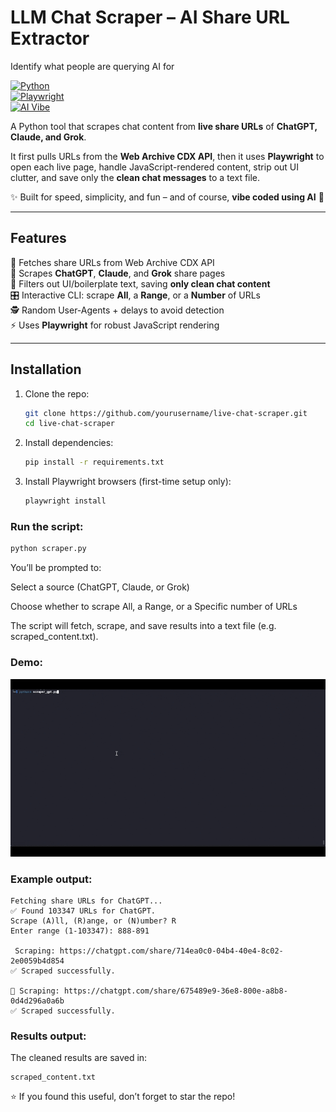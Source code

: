 # LLM Chat Scraper – AI Share URL Extractor
Identify what people are querying AI for

[![Python](https://img.shields.io/badge/Python-3.9%2B-blue)](https://www.python.org/)  
[![Playwright](https://img.shields.io/badge/Playwright-Automation-green)](https://playwright.dev/)  
[![AI Vibe](https://img.shields.io/badge/Vibe%20Coded-AI-purple)](#)  

A Python tool that scrapes chat content from **live share URLs** of **ChatGPT, Claude, and Grok**.  

It first pulls URLs from the **Web Archive CDX API**, then it uses **Playwright** to open each live page, handle JavaScript-rendered content, strip out UI clutter, and save only the **clean chat messages** to a text file.  

✨ Built for speed, simplicity, and fun – and of course, **vibe coded using AI** 🤖  

---

## Features  
 🔎 Fetches share URLs from Web Archive CDX API  
 📂 Scrapes **ChatGPT**, **Claude**, and **Grok** share pages  
 🧹 Filters out UI/boilerplate text, saving **only clean chat content**  
 🎛️ Interactive CLI: scrape **All**, a **Range**, or a **Number** of URLs  
 🕵️ Random User-Agents + delays to avoid detection  
 ⚡ Uses **Playwright** for robust JavaScript rendering  

---

## Installation  

1. Clone the repo:  
   ```bash
   git clone https://github.com/yourusername/live-chat-scraper.git
   cd live-chat-scraper
   ```
2. Install dependencies:
   ```bash
   pip install -r requirements.txt
   ```
3. Install Playwright browsers (first-time setup only):
   ```bash
   playwright install
   ```
### Run the script:

   ```bash
   python scraper.py
   ```
You’ll be prompted to:

Select a source (ChatGPT, Claude, or Grok)

Choose whether to scrape All, a Range, or a Specific number of URLs

The script will fetch, scrape, and save results into a text file (e.g. scraped_content.txt).

### Demo:
![me](assets/demo.gif)

### Example output:
   ```
   Fetching share URLs for ChatGPT...
   ✅ Found 103347 URLs for ChatGPT.
   Scrape (A)ll, (R)ange, or (N)umber? R
   Enter range (1-103347): 888-891

    Scraping: https://chatgpt.com/share/714ea0c0-04b4-40e4-8c02-2e0059b4d854
   ✅ Scraped successfully.
   
   🔹 Scraping: https://chatgpt.com/share/675489e9-36e8-800e-a8b8-0d4d296a0a6b
   ✅ Scraped successfully.
   ```

### Results output: 
The cleaned results are saved in:
   ```
   scraped_content.txt
   ```

⭐ If you found this useful, don’t forget to star the repo!
